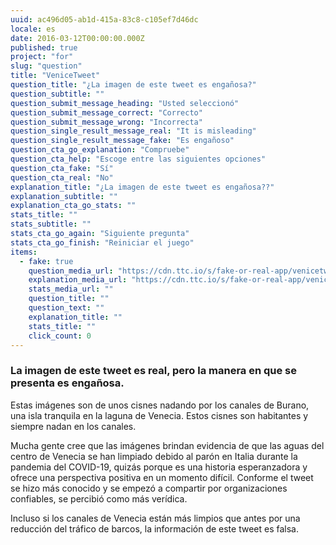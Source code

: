```yaml
---
uuid: ac496d05-ab1d-415a-83c8-c105ef7d46dc
locale: es
date: 2016-03-12T00:00:00.000Z
published: true
project: "for"
slug: "question"
title: "VeniceTweet"
question_title: "¿La imagen de este tweet es engañosa?"
question_subtitle: ""
question_submit_message_heading: "Usted seleccionó"
question_submit_message_correct: "Correcto"
question_submit_message_wrong: "Incorrecta"
question_single_result_message_real: "It is misleading"
question_single_result_message_fake: "Es engañoso"
question_cta_go_explanation: "Compruebe"
question_cta_help: "Escoge entre las siguientes opciones"
question_cta_fake: "Sí"
question_cta_real: "No"
explanation_title: "¿La imagen de este tweet es engañosa??"
explanation_subtitle: ""
explanation_cta_go_stats: ""
stats_title: ""
stats_subtitle: ""
stats_cta_go_again: "Siguiente pregunta"
stats_cta_go_finish: "Reiniciar el juego"
items:
  - fake: true
    question_media_url: "https://cdn.ttc.io/s/fake-or-real-app/venicetweet.jpg"
    explanation_media_url: "https://cdn.ttc.io/s/fake-or-real-app/venicetweet.jpg"
    stats_media_url: ""
    question_title: ""
    question_text: ""
    explanation_title: ""
    stats_title: ""
    click_count: 0
---
```


### La imagen de este tweet es real, pero la manera en que se presenta es engañosa.

Estas imágenes son de unos cisnes nadando por los canales de Burano, una isla tranquila en la laguna de Venecia. Estos cisnes son habitantes y siempre nadan en los canales. 

Mucha gente cree que las imágenes brindan evidencia de que las aguas del centro de Venecia se han limpiado debido al parón en Italia durante la pandemia del COVID-19, quizás porque es una historia esperanzadora y ofrece una perspectiva positiva en un momento difícil. Conforme el tweet se hizo más conocido y se empezó a compartir por organizaciones confiables, se percibió como más verídica. 

Incluso si los canales de Venecia están más limpios que antes por una reducción del tráfico de barcos, la información de este tweet es falsa.
